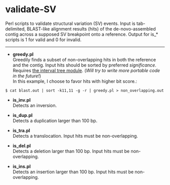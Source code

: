 # validate-SV

Perl scripts to validate structural variation (SV) events. Input is tab-delimited, BLAST-like alignment results (hits) of the de-novo-assembled contig across a supposed SV breakpoint onto a reference. Output for is_* scripts is 1 for valid and 0 for invalid.
***
- __greedy.pl__ <br>
Greedily finds a subset of non-overlapping hits in both the reference and the contig. Input hits should be sorted by preferred _significance_. Requires [the interval tree module](http://search.cpan.org/~benbooth/Set-IntervalTree-0.01/lib/Set/IntervalTree.pm). (*Will try to write more portable code in the future!*) <br>
In this example, I choose to favor hits with higher bit score.:
```
$ cat blast.out | sort -k11,11 -g -r | greedy.pl > non_overlapping.out
```

- __is_inv.pl__ <br>
Detects an inversion.

- __is_dup.pl__ <br>
Detects a duplication larger than 100 bp.

- __is_tra.pl__ <br>
Detects a translocation. Input hits must be non-overlapping.

- __is_del.pl__ <br>
Detects a deletion larger than 100 bp. Input hits must be non-overlapping.

- __is_ins.pl__ <br>
Detects an insertion larger than 100 bp. Input hits must be non-overlapping.


